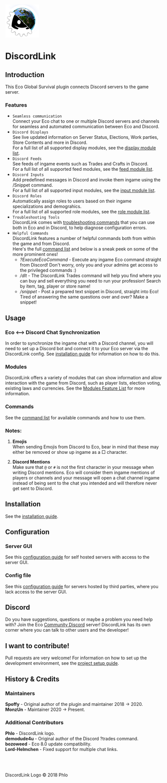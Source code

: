 ![DiscordLink Logo](images/DiscordLinkLogo_Nameless_Small.png)
# DiscordLink

## Introduction

This Eco Global Survival plugin connects Discord servers to the game server.

### Features
* `Seamless communication`  
Connect your Eco chat to one or multiple Discord servers and channels for seamless and automated communication between Eco and Discord.
* `Discord Displays`  
See live updated information on Server Status, Elections, Work parties, Store Contents and more in Discord.  
For a full list of all supported display modules, see the [display module list](Modules.md#displays).  
* `Discord Feeds`  
See feeds of ingame events such as Trades and Crafts in Discord.  
For a full list of all supported feed modules, see the [feed module list](Modules.md#feeds).  
* `Discord Inputs`  
Add predefined messages in Discord and invoke them ingame using the /Snippet command.  
For a full list of all supported input modules, see the [input module list](Modules.md#inputs).  
* `Discord Roles`  
Automatically assign roles to users based on their ingame specializations and demograhics.    
For a full list of all supported role modules, see the [role module list](Modules.md#roles).  
* `Troubleshooting Tools`  
DiscordLink comes with [troubleshooting commands](Commands.md#SAT) that you can use both in Eco and in Discord, to help diagnose configuration errors.
* `Helpful Commands`  
DiscordLink features a number of helpful commands both from within the game and from Discord.  
Here's the full [command list](Commands.md) and below is a sneak peek on some of the more prominent ones!  
	* *?ExecuteEcoCommand* - Execute any ingame Eco command straight from Discord! Don't worry, only you and your admins get access to the privileged commands :)  
	* */dlt* - The DiscordLink Trades command will help you find where you can buy and sell everything you need to run your profession! Search by item, tag, player or store name!  
	* */snippet* - Post a prepared text snippet in Discord, straight into Eco! Tired of answering the same questions over and over? Make a snippet!  

## Usage

### Eco <--> Discord Chat Synchronization
In order to synchronize the ingame chat with a Discord channel, you will need to set up a Discord bot and connect it to your Eco server via the DiscordLink config.
See [installation guide](Installation.md) for information on how to do this.

### Modules
DiscordLink offers a variety of modules that can show information and allow interaction with the game from Discord, such as player lists, election voting, existing laws and currencies.
See the [Modules Feature List](Modules.md) for more information.

### Commands
See the [command list](Commands.md) for available commands and how to use them.

### Notes:
1. **Emojis**  
When sending Emojis from Discord to Eco, bear in mind that these may either be removed or show up ingame as a □ character.

2. **Discord Mentions**  
Make sure that `@` or `#` is not the first character in your message when writing Discord mentions.
Eco will consider them ingame mentions of players or channels and your message will open a chat channel ingame instead of being sent to the chat you intended and will therefore never get sent to Discord.

## Installation

See the [installation guide](Installation.md).

## Configuration

### Server GUI  
See this [configuration guide](ConfigurationGUI.md) for self hosted servers with access to the server GUI.

### Config file
See this [configuration guide](ConfigurationNoGUI.md) for servers hosted by third parties, where you lack access to the server GUI.

## Discord

Do you have suggestions, questions or maybe a problem you need help with?
Join the Eco [Community Discord](https://discord.gg/pCkWfzQ) server!
DiscordLink has its own corner where you can talk to other users and the developer!

## I want to contribute!

Pull requests are very welcome!
For information on how to set up the development environment, see the [project setup guide](ProjectSetup.md).

## History & Credits

### Maintainers
**Spoffy** - Original author of the plugin and maintainer 2018 -> 2020.  
**MonzUn** - Maintainer 2020 -> Present. 

### Additional Contributors
**Phlo** - DiscordLink logo.  
**demodude4u** - Original author of the Discord ?trades command.  
**bozoweed** - Eco 8.0 update compatibility.  
**Lord-Helmchen** - Fixed support for multiple chat links.  



\
\
\
DiscordLink Logo &copy; 2018 Phlo
